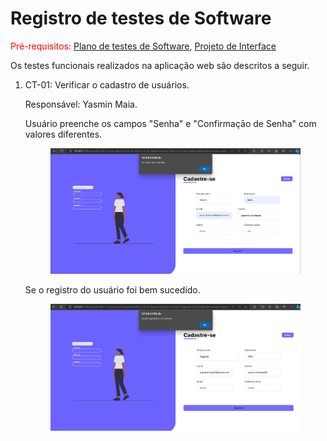# Registro de testes de Software

<span style="color:red">Pré-requisitos: <a href="https://github.com/ICEI-PUC-Minas-PMV-ADS/pmv-ads-2024-1-e1-proj-web-t10-pmv-ads-2024-1-e1-proj-financeiro/blob/main/documentos/07-Plano_de_Testes_de_Software.md"> Plano de testes de Software</a></span>, <a href="https://github.com/ICEI-PUC-Minas-PMV-ADS/pmv-ads-2024-1-e1-proj-web-t10-pmv-ads-2024-1-e1-proj-financeiro/blob/main/documentos/04-Projeto_de_Interface.md"> Projeto de Interface</a>

Os testes funcionais realizados na aplicação web são descritos a seguir.

<ol>
  <li>CT-01: Verificar o cadastro de usuários.

Responsável: Yasmin Maia.

<p>Usuário preenche os campos "Senha" e "Confirmaçāo de Senha" com valores diferentes.</p>

<figure> 
  <img src="/documentos/img/Validação_senha.png">
  <figcaption> 
</figure>

<p>Se o registro do usuário foi bem sucedido.</p>
<figure> 
  <img src="/documentos/img/Validação_registro.png">
  <figcaption> 
</figure>

</li>
